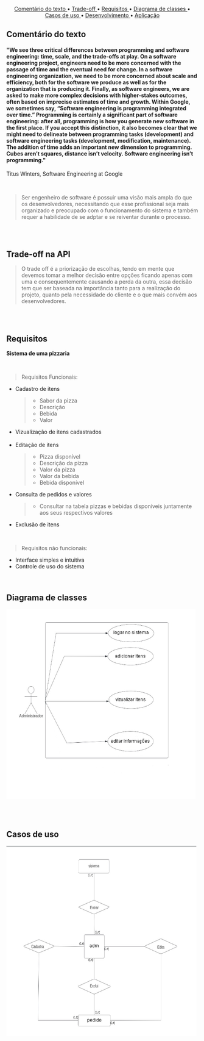 <p align="center">
  <a href ="#comentário-do-texto">Comentário do texto </a>  • 
  <a href ="#trade-off-na-api">Trade-off </a>  • 
  <a href ="#requisitos">Requisitos </a>  • 
  <a href ="#diagrama-de-classes">Diagrama de classes </a>  •
  <a href ="#casos-de-uso">Casos de uso </a>  •
  <a href ="#desenvolvimento">Desenvolvimento </a>  •
  <a href ="#aplicação">Aplicação </a>

## Comentário do texto
#### "We see three critical differences between programming and software engineering: time, scale, and the trade-offs at play. On a software engineering project, engineers need to be more concerned with the passage of time and the eventual need for change. In a software engineering organization, we need to be more concerned about scale and efficiency, both for the software we produce as well as for the organization that is producing it. Finally, as software engineers, we are asked to make more complex decisions with higher-stakes outcomes, often based on imprecise estimates of time and growth. Within Google, we sometimes say, “Software engineering is programming integrated over time.” Programming is certainly a significant part of software engineering: after all, programming is how you generate new software in the first place. If you accept this distinction, it also becomes clear that we might need to delineate between programming tasks (development) and software engineering tasks (development, modification, maintenance). The addition of time adds an important new dimension to programming. Cubes aren’t squares, distance isn’t velocity. Software engineering isn’t programming."
Titus Winters, Software Engineering at Google

<br>

>Ser engenheiro de software é possuir uma visão mais ampla do que os desenvolvedores, necessitando que esse profissional seja mais organizado e preocupado com o funcionamento do sistema e também requer a habilidade de se adptar e se reiventar durante o processo.

<br><br>

## Trade-off na API

>O trade off é a priorização de escolhas, tendo em mente que devemos tomar a melhor decisão entre opções ficando apenas com uma e consequentemente causando a perda da outra, essa decisão tem que ser baseada na importância tanto para a realização do projeto, quanto pela necessidade do cliente e o que mais convém aos desenvolvedores. 

<br><br>

## Requisitos
**Sistema de uma pizzaria**

<br>

>Requisitos Funcionais:
- Cadastro de itens
   > - Sabor da pizza
   > - Descrição
   > - Bebida
   > - Valor
- Vizualização de itens cadastrados
 <br><br>
- Editação de itens
   > - Pizza disponível
   > - Descrição da pizza
   > - Valor da pizza 
   > - Valor da bebida
   > - Bebida disponível
- Consulta de pedidos e valores
   > - Consultar na tabela pizzas e bebidas disponíveis juntamente aos seus respectivos valores
- Exclusão de itens
<br>

>Requisitos não funcionais:
- Interface simples e intuitiva
- Controle de uso do sistema

<br>

## Diagrama de classes
<img src="imagens//diagrama de caso de uso.png">

<br><br>

## Casos de uso
<img src="imagens//diagrama uml.png">
  
  <br><br>

